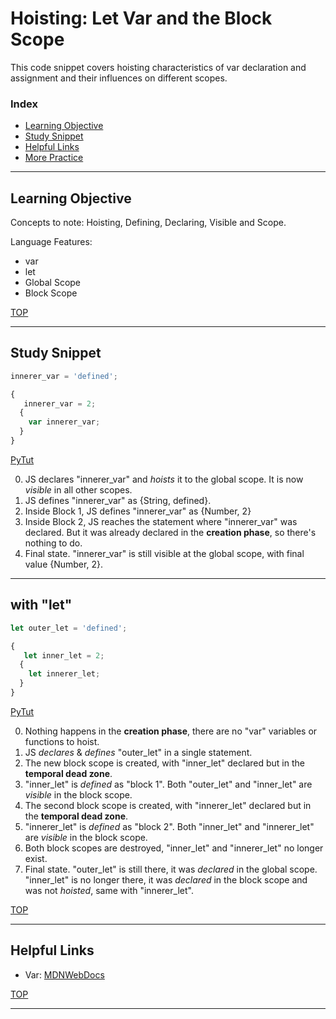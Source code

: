 # Hoisting: Let Var and the Block Scope

This code snippet covers hoisting characteristics of var declaration and assignment and their influences on different scopes.

### Index
* [Learning Objective](#learning-objective)
* [Study Snippet](#study-snippet)
* [Helpful Links](#helpful-links)
* [More Practice](https://elewa-academy.github.io/12345-345)

___

## Learning Objective

Concepts to note:
Hoisting, Defining, Declaring, Visible and Scope.

Language Features:
* var 
* let
* Global Scope
* Block Scope


[TOP](#index)

___
 
## Study Snippet

```js
innerer_var = 'defined';

{
   innerer_var = 2;
  {
    var innerer_var;
  }
}

```
[PyTut](https://goo.gl/LVz4Nd)

0. JS declares "innerer_var" and _hoists_ it to the global scope.  It is now _visible_ in all other scopes.
1. JS defines "innerer_var" as {String, defined}.
2. Inside Block 1, JS defines "innerer_var" as {Number, 2}
3. Inside Block 2, JS reaches the statement where "innerer_var" was declared.  But it was already declared in the __creation phase__, so there's nothing to do.
3. Final state. "innerer_var" is still visible at the global scope, with final value {Number, 2}.

___

## with "let"


```js
let outer_let = 'defined';

{
   let inner_let = 2;
  {
    let innerer_let;
  }
}
```
[PyTut](http://www.pythontutor.com/javascript.html#code=innerer_let%20%3D%20'defined'%3B%0A%0A%7B%0A%20%20%20innerer_let%20%3D%202%3B%0A%20%20%7B%0A%20%20%20%20var%20innerer_let%3B%0A%20%20%7D%0A%7D&curInstr=0&mode=display&origin=opt-frontend.js&py=js&rawInputLstJSON=%5B%5D)

0. Nothing happens in the __creation phase__, there are no "var" variables or functions to hoist.
1. JS _declares_ & _defines_ "outer_let" in a single statement.
2. The new block scope is created, with "inner_let" declared but in the __temporal dead zone__.
3. "inner_let" is _defined_ as "block 1". Both "outer_let" and "inner_let" are _visible_ in the block scope.
4. The second block scope is created, with "innerer_let" declared but in the __temporal dead zone__.
5. "innerer_let" is _defined_ as "block 2". Both "inner_let" and "innerer_let" are _visible_ in the block scope.
6. Both block scopes are destroyed, "inner_let" and "innerer_let" no longer exist. 
5. Final state.  "outer_let" is still there, it was _declared_ in the global scope.  "inner_let" is no longer there, it was _declared_ in the block scope and was not _hoisted_, same with "innerer_let".

[TOP](#index)

___

## Helpful Links
* Var: [MDNWebDocs](https://developer.mozilla.org/en-US/docs/Web/JavaScript/Reference/Statements/var)

[TOP](#index)



___

